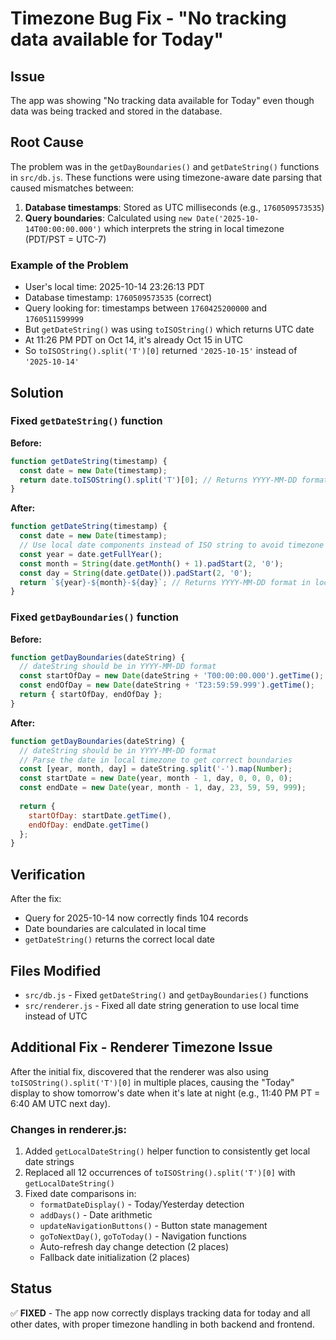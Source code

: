 # Timezone Bug Fix - "No tracking data available for Today"

## Issue
The app was showing "No tracking data available for Today" even though data was being tracked and stored in the database.

## Root Cause
The problem was in the `getDayBoundaries()` and `getDateString()` functions in `src/db.js`. These functions were using timezone-aware date parsing that caused mismatches between:

1. **Database timestamps**: Stored as UTC milliseconds (e.g., `1760509573535`)
2. **Query boundaries**: Calculated using `new Date('2025-10-14T00:00:00.000')` which interprets the string in local timezone (PDT/PST = UTC-7)

### Example of the Problem
- User's local time: 2025-10-14 23:26:13 PDT
- Database timestamp: `1760509573535` (correct)
- Query looking for: timestamps between `1760425200000` and `1760511599999`
- But `getDateString()` was using `toISOString()` which returns UTC date
- At 11:26 PM PDT on Oct 14, it's already Oct 15 in UTC
- So `toISOString().split('T')[0]` returned `'2025-10-15'` instead of `'2025-10-14'`

## Solution

### Fixed `getDateString()` function
**Before:**
```javascript
function getDateString(timestamp) {
  const date = new Date(timestamp);
  return date.toISOString().split('T')[0]; // Returns YYYY-MM-DD format
}
```

**After:**
```javascript
function getDateString(timestamp) {
  const date = new Date(timestamp);
  // Use local date components instead of ISO string to avoid timezone issues
  const year = date.getFullYear();
  const month = String(date.getMonth() + 1).padStart(2, '0');
  const day = String(date.getDate()).padStart(2, '0');
  return `${year}-${month}-${day}`; // Returns YYYY-MM-DD format in local time
}
```

### Fixed `getDayBoundaries()` function
**Before:**
```javascript
function getDayBoundaries(dateString) {
  // dateString should be in YYYY-MM-DD format
  const startOfDay = new Date(dateString + 'T00:00:00.000').getTime();
  const endOfDay = new Date(dateString + 'T23:59:59.999').getTime();
  return { startOfDay, endOfDay };
}
```

**After:**
```javascript
function getDayBoundaries(dateString) {
  // dateString should be in YYYY-MM-DD format
  // Parse the date in local timezone to get correct boundaries
  const [year, month, day] = dateString.split('-').map(Number);
  const startDate = new Date(year, month - 1, day, 0, 0, 0, 0);
  const endDate = new Date(year, month - 1, day, 23, 59, 59, 999);
  
  return { 
    startOfDay: startDate.getTime(), 
    endOfDay: endDate.getTime() 
  };
}
```

## Verification
After the fix:
- Query for 2025-10-14 now correctly finds 104 records
- Date boundaries are calculated in local time
- `getDateString()` returns the correct local date

## Files Modified
- `src/db.js` - Fixed `getDateString()` and `getDayBoundaries()` functions
- `src/renderer.js` - Fixed all date string generation to use local time instead of UTC

## Additional Fix - Renderer Timezone Issue
After the initial fix, discovered that the renderer was also using `toISOString().split('T')[0]` in multiple places, causing the "Today" display to show tomorrow's date when it's late at night (e.g., 11:40 PM PT = 6:40 AM UTC next day).

### Changes in renderer.js:
1. Added `getLocalDateString()` helper function to consistently get local date strings
2. Replaced all 12 occurrences of `toISOString().split('T')[0]` with `getLocalDateString()`
3. Fixed date comparisons in:
   - `formatDateDisplay()` - Today/Yesterday detection
   - `addDays()` - Date arithmetic
   - `updateNavigationButtons()` - Button state management
   - `goToNextDay()`, `goToToday()` - Navigation functions
   - Auto-refresh day change detection (2 places)
   - Fallback date initialization (2 places)

## Status
✅ **FIXED** - The app now correctly displays tracking data for today and all other dates, with proper timezone handling in both backend and frontend.
